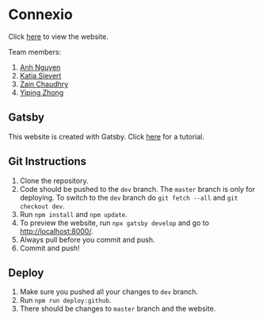 # Connexio

Click [here](https://theang66.github.io/connexio/) to view the website.

Team members:

1. [Anh Nguyen](https://github.com/theang66)
2. [Katia Sievert](https://github.com/ksievert)
3. [Zain Chaudhry](https://github.com/ZainMahmoodC)
4. [Yiping Zhong](https://github.com/YipingZhong)

## Gatsby

This website is created with Gatsby. Click [here](https://www.gatsbyjs.org/tutorial/) for a tutorial.

## Git Instructions
1. Clone the repository.
2. Code should be pushed to the ```dev``` branch. The ```master``` branch is only for deploying. To switch to the ```dev``` branch do ```git fetch --all``` and ```git checkout dev```.
3. Run ```npm install``` and ```npm update```.
4. To preview the website, run ```npx gatsby develop``` and go to [http://localhost:8000/](http://localhost:8000/).
5. Always pull before you commit and push.
6. Commit and push!

## Deploy
1. Make sure you pushed all your changes to ```dev``` branch.
2. Run ```npm run deploy:github```.
3. There should be changes to ```master``` branch and the website.
